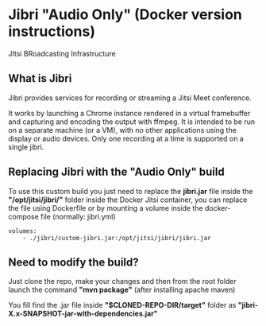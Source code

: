 # Jibri "Audio Only" (Docker version instructions)

JItsi BRoadcasting Infrastructure

## What is Jibri

Jibri provides services for recording or streaming a Jitsi Meet conference.

It works by launching a Chrome instance rendered in a virtual framebuffer and capturing and encoding the output with ffmpeg. It is intended to be run on a separate machine (or a VM), with no other applications using the display or audio devices. Only one recording at a time is supported on a single jibri.

## Replacing Jibri with the "Audio Only" build
To use this custom build you just need to replace the **jibri.jar** file inside the **"/opt/jitsi/jibri/"** folder inside the Docker Jitsi container, you can replace the file using Dockerfile or by mounting a volume inside the docker-compose file (normally: jibri.yml)

```
volumes:
    - ./jibri/custom-jibri.jar:/opt/jitsi/jibri/jibri.jar
```

## Need to modify the build?
Just clone the repo, make your changes and then from the root folder launch the command **"mvn package"** (after installing apache maven)

You fill find the .jar file inside **"$CLONED-REPO-DIR/target"** folder as **"jibri-X.x-SNAPSHOT-jar-with-dependencies.jar"**
